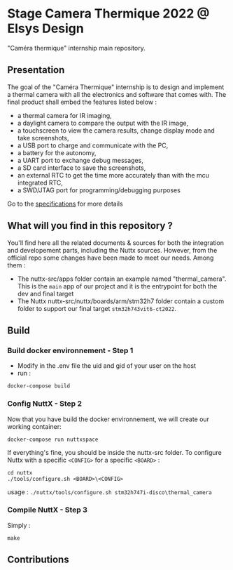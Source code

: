 # Stage Camera Thermique 2022 @ Elsys Design

"Caméra thermique" internship main repository.
 
## Presentation
The goal of the "Caméra Thermique" internship is to design and implement a thermal camera with all the electronics and software that comes with.
The final product shall embed the features listed below :
- a thermal camera for IR imaging,
- a daylight camera to compare the output with the IR image,
- a touchscreen to view the camera results, change display mode and take screenshots,
- a USB port to charge and communicate with the PC,
- a battery for the autonomy,
- a UART port to exchange debug messages,
- a SD card interface to save the screenshots, 
- an external RTC to get the time more accurately than with the mcu integrated RTC,
- a SWD/JTAG port for programming/debugging purposes

Go to the [specifications](https://github.com/AlexandraHULOT/NuttX_Infrared_Camera/blob/main/documentation/Stage2022-ED_CdC_CameraThermique_V00.pdf) for more details

## What will you find in this repository ?
You'll find here all the related documents & sources for both the integration and developement parts, including the Nuttx sources.
However, from the official repo some changes have been made to meet our needs. Among them :
- The nuttx-src/apps folder contain an example named "thermal_camera". This is the `main` app of our project and it is the entrypoint for both the dev and final target  
- The Nuttx nuttx-src/nuttx/boards/arm/stm32h7 folder contain a custom folder to support our final target `stm32h743vit6-ct2022`.

## Build
### Build docker environnement - Step 1
- Modify in the .env file the uid and gid of your user on the host
- run :
```
docker-compose build
```
### Config NuttX  - Step 2
Now that you have build the docker environnement, we will create our working container:
```
docker-compose run nuttxspace
```
If everything's fine, you should be inside the nuttx-src folder. To configure Nuttx with a specific `<CONFIG>` for a specific `<BOARD>` :
```
cd nuttx
./tools/configure.sh <BOARD>\<CONFIG>
```
usage : `./nuttx/tools/configure.sh stm32h747i-disco\thermal_camera`

### Compile NuttX - Step 3

Simply :
```
make
```


## Contributions
